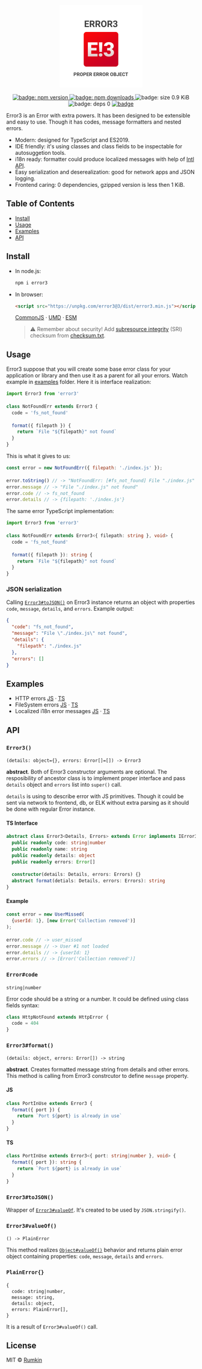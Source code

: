 <p align="center">
  <img width="220" alt="Logo with caption: proper error object" src="docs/cover.png">
</p>
<p align="center">
  <a href="https://npmjs.com/package/error3">
    <img alt="badge: npm version" src="https://img.shields.io/npm/v/error3.svg?style=flat-square" />
  </a>
  <a href="https://npmjs.com/package/error3">
    <img alt="badge: npm downloads" src="https://img.shields.io/npm/dw/error3.svg?style=flat-square" />
  </a>
  <img alt="badge: size 0.9 KiB" src="https://img.shields.io/badge/size-0.9%20KiB-blue.svg?style=flat-square" />
  <img alt="badge: deps 0" src="https://img.shields.io/badge/deps-0-blue.svg?style=flat-square" />
  <a aria-label="build status" href="https://travis-ci.org/rumkin/error3">
    <img alt="badge" src="https://img.shields.io/travis/rumkin/error3.svg?style=flat-square" />
  </a>
</p>

Error3 is an Error with extra powers. It has been designed to be extensible and easy to use.
Though it has codes, message formatters and nested errors.

* Modern: designed for TypeScript and ES2019.
* IDE friendly: it's using classes and class fields to be inspectable for autosuggetion tools.
* i18n ready: formatter could produce localized messages with help of [Intl API](https://developer.mozilla.org/en-US/docs/Web/JavaScript/Reference/Global_Objects/Intl).
* Easy serialization and deserealization: good for network apps and JSON logging.
* Frontend caring: 0 dependencies, gzipped version is less then 1 KiB.

## Table of Contents

* [Install](#install)
* [Usage](#usage)
* [Examples](#examples)
* [API](#api)

## Install

* In node.js:
  ```bash
  npm i error3
  ```
* In browser:
  ```html
  <script src="https://unpkg.com/error3@3/dist/error3.min.js"></script>
  ```
  [CommonJS](https://unpkg.com/error3@3/dist/commonjs/) ·
  [UMD](https://unpkg.com/error3@3/dist/) ·
  [ESM](https://unpkg.com/error3@3/dist/esm/)
  > ⚠️ Remember about security! Add [subresource integrity](https://developer.mozilla.org/en-US/docs/Web/Security/Subresource_Integrity) (SRI) checksum
  > from [checksum.txt](https://unpkg.com/error3@3/dist/checksum.txt).

## Usage

Error3 suppose that you will create some base error class for your application
or library and then use it as a parent for all your errors. Watch example in
[examples](examples) folder. Here it is interface realization:

```javascript
import Error3 from 'error3'

class NotFoundErr extends Error3 {
  code = 'fs_not_found'

  format({ filepath }) {
    return `File "${filepath}" not found`
  }
}
```

This is what it gives to us:

```javascript
const error = new NotFoundErr({ filepath: './index.js' });

error.toString() // -> "NotFoundErr: [#fs_not_found] File "./index.js" not found"
error.message // -> "File "./index.js" not found"
error.code // -> fs_not_found
error.details // -> {filepath: './index.js'}
```

The same error TypeScript implementation:

```typescript
import Error3 from 'error3'

class NotFoundErr extends Error3<{ filepath: string }, void> {
  code = 'fs_not_found'

  format({ filepath }): string {
    return `File "${filepath}" not found`
  }
}
```

### JSON serialization

Calling [`Error3#toJSON()`](#error3tojson) on Error3 instance returns an object with properties
`code`, `message`, `details`, and `errors`. Example output:

```json
{
  "code": "fs_not_found",
  "message": "File \"./index.js\" not found",
  "details": {
    "filepath": "./index.js"
  },
  "errors": []
}
```

## Examples

* HTTP errors [JS](examples/http-errors.js) · [TS](examples/http-errors.js)
* FileSystem errors [JS](examples/fs-errors.js) · [TS](examples/fs-errors.js)
* Localized i18n error messages [JS](examples/intl.js) · [TS](examples/intl.js)

## API

### `Error3()`

```text
(details: object={}, errors: Error[]=[]) -> Error3
```

__abstract__. Both of Error3 constructor arguments are optional. The resposibility of
ancestor class is to implement proper interface and pass `details` object
and `errors` list into `super()` call. 

`details` is using to describe error with JS primitives. Though it could be sent
via network to frontend, db, or ELK without extra parsing as it should be done
with regular Error instance.

#### TS Interface

```typescript
abstract class Error3<Details, Errors> extends Error implements IError3 {
  public readonly code: string|number
  public readonly name: string
  public readonly details: object
  public readonly errors: Error[]

  constructor(details: Details, errors: Errors) {}
  abstract format(detials: Details, errors: Errors): string
}
```

#### Example

```javascript
const error = new UserMissed(
  {userId: 1}, [new Error('Collection removed')]
);

error.code // -> user_missed
error.message // -> User #1 not loaded
error.details // -> {userId: 1}
error.errors // -> [Error('Collection removed')]
```

### `Error#code`
```
string|number
```

Error code should be a string or a number. It could be defined using class fields
syntax:

```javascript
class HttpNotFound extends HttpError {
  code = 404
}
```

### `Error3#format()`
```
(details: object, errors: Error[]) -> string
```

__abstract__. Creates formatted message string from details and other errors.
This method is calling from Error3 constrcutor to define `message` property.

#### JS
```javascript
class PortInUse extends Error3 {
  format({ port }) {
    return `Port ${port} is already in use`
  }
}
```

#### TS
```typescript
class PortInUse extends Error3<{ port: string|number }, void> {
  format({ port }): string {
    return `Port ${port} is already in use`
  }
}
```

### `Error3#toJSON()`

Wrapper of [`Error3#valueOf`](#error3valueof). It's created to be used by `JSON.stringify()`.

### `Error3#valueOf()`
```
() -> PlainError
```

This method realizes [`Object#valueOf()`](https://developer.mozilla.org/en-US/docs/Web/JavaScript/Reference/Global_Objects/Object/valueOf) behavior and returns plain error object containing properties:
`code`, `message`, `details` and `errors`.

### `PlainError{}`
```
{
  code: string|number,
  message: string,
  details: object,
  errors: PlainError[],
}
```

It is a result of `Error3#valueOf()` call.

## License

MIT © [Rumkin](https://rumk.in)
